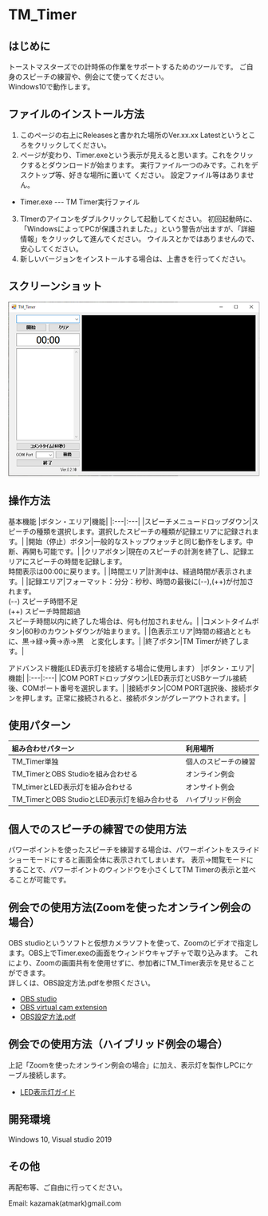# TM_Timer

## はじめに
トーストマスターズでの計時係の作業をサポートするためのツールです。
ご自身のスピーチの練習や、例会にて使ってください。  
Windows10で動作します。

## ファイルのインストール方法
1. このページの右上にReleasesと書かれた場所のVer.xx.xx Latestというところをクリックしてください。
2. ページが変わり、Timer.exeという表示が見えると思います。これをクリックするとダウンロードが始まります。
実行ファイル一つのみです。これをデスクトップ等、好きな場所に置いて
ください。  設定ファイル等はありません。  
 - Timer.exe --- TM Timer実行ファイル   
3. TImerのアイコンをダブルクリックして起動してください。
初回起動時に、「WindowsによってPCが保護されました。」という警告が出ますが、「詳細情報」をクリックして進んでください。
ウイルスとかではありませんので、安心してください。
4. 新しいバージョンをインストールする場合は、上書きを行ってください。

## スクリーンショット
![Screenshot](https://github.com/kazamak/Timer/blob/master/screen_shot.png?raw=true)

## 操作方法

基本機能
|ボタン・エリア|機能|
|:---|:---|
|スピーチメニュードロップダウン|スピーチの種類を選択します。選択したスピーチの種類が記録エリアに記録されます。|
|開始（停止）ボタン|一般的なストップウォッチと同じ動作をします。中断、再開も可能です。|
|クリアボタン|現在のスピーチの計測を終了し、記録エリアにスピーチの時間を記録します。<br>時間表示は00:00に戻ります。|
|時間エリア|計測中は、経過時間が表示されます。|
|記録エリア|フォーマット：分分：秒秒、時間の最後に(--),(++)が付加されます。<br>  (--) スピーチ時間不足<br>  (++) スピーチ時間超過<br>スピーチ時間以内に終了した場合は、何も付加されません。|
|コメントタイムボタン|60秒のカウントダウンが始まります。|
|色表示エリア|時間の経過とともに、黒->緑->黄->赤->黒　と変化します。|
|終了ボタン|TM Timerが終了します。|

アドバンスド機能(LED表示灯を接続する場合に使用します）
|ボタン・エリア|機能|
|:---|:---|
|COM PORTドロップダウン|LED表示灯とUSBケーブル接続後、COMポート番号を選択します。|
|接続ボタン|COM PORT選択後、接続ボタンを押します。正常に接続されると、接続ボタンがグレーアウトされます。|

## 使用パターン
|組み合わせパターン|利用場所|
|:---|:---|
|TM_Timer単独|個人のスピーチの練習|
|TM_TimerとOBS Studioを組み合わせる|オンライン例会|
|TM_timerとLED表示灯を組み合わせる|オンサイト例会|
|TM_TimerとOBS StudioとLED表示灯を組み合わせる|ハイブリッド例会|
 
## 個人でのスピーチの練習での使用方法

パワーポイントを使ったスピーチを練習する場合は、パワーポイントをスライドショーモードにすると画面全体に表示されてしまいます。
表示->閲覧モードにすることで、パワーポイントのウィンドウを小さくしてTM Timerの表示と並べることが可能です。
 
## 例会での使用方法(Zoomを使ったオンライン例会の場合）
OBS studioというソフトと仮想カメラソフトを使って、Zoomのビデオで指定します。OBS上でTimer.exeの画面をウィンドウキャプチャで取り込みます。
これにより、Zoomの画面共有を使用せずに、参加者にTM_Timer表示を見せることができます。  
詳しくは、OBS設定方法.pdfを参照ください。

- [OBS studio](https://obsproject.com/download)  
- [OBS virtual cam extension](https://obsproject.com/forum/resources/obs-virtualcam.949/)
- [OBS設定方法.pdf](https://github.com/kazamak/Timer/blob/master/OSB%E8%A8%AD%E5%AE%9A%E6%96%B9%E6%B3%95.pdf)

## 例会での使用方法（ハイブリッド例会の場合）
上記「Zoomを使ったオンライン例会の場合」に加え、表示灯を製作しPCにケーブル接続します。
- [LED表示灯ガイド](https://github.com/kazamak/Timer/blob/master/LED%E8%A1%A8%E7%A4%BA%E7%81%AF%E3%82%AC%E3%82%A4%E3%83%89.pdf)


## 開発環境
Windows 10, Visual studio 2019  

## その他
再配布等、ご自由に行ってください。

Email: kazamak(atmark)gmail.com
